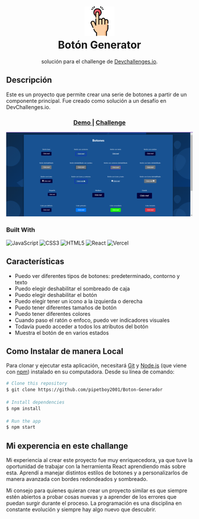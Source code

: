 <div align="center">
      <h1> <img src="/public/logo192.png" width="80px"><br/>Botón Generator</h1></div>

<div align="center">
   solución para el  challenge de  <a href="http://devchallenges.io" target="_blank">Devchallenges.io</a>.
</div>

## Descripción
Este es un proyecto que permite crear una serie de botones a partir de un componente principal. Fue creado como solución a un desafío en DevChallenges.io.

<div align="center">
  <h3>
    <a href="https://button-component-silk.vercel.app/">
      Demo
    </a>
    <span> | </span>
    <a href="https://devchallenges.io/challenges/ohgVTyJCbm5OZyTB2gNY">
      Challenge
    </a>
  </h3>
</div>

![screenshot](public/Page.png)


### Built With
 ![JavaScript](https://img.shields.io/badge/javascript-%23323330.svg?style=for-the-badge&logo=javascript&logoColor=%23F7DF1E) ![CSS3](https://img.shields.io/badge/css3-%231572B6.svg?style=for-the-badge&logo=css3&logoColor=white) ![HTML5](https://img.shields.io/badge/html5-%23E34F26.svg?style=for-the-badge&logo=html5&logoColor=white) ![React](https://img.shields.io/badge/react-%2320232a.svg?style=for-the-badge&logo=react&logoColor=%2361DAFB) ![Vercel](https://img.shields.io/badge/vercel-%23000000.svg?style=for-the-badge&logo=vercel&logoColor=white)
      

## Características
- Puedo ver diferentes tipos de botones: predeterminado, contorno y texto
- Puedo elegir deshabilitar el sombreado de caja
- Puedo elegir deshabilitar el botón
- Puedo elegir tener un icono a la izquierda o derecha 
- Puedo tener diferentes tamaños de botón
- Puedo tener diferentes colores
- Cuando paso el ratón o enfoco, puedo ver indicadores visuales
- Todavía puedo acceder a todos los atributos del botón
- Muestra el botón de  en varios estados 



## Como Instalar de manera Local
Para clonar y ejecutar esta aplicación, necesitará [Git](https://git-scm.com) y [Node.js](https://nodejs.org/en/download/) (que viene con [ npm](http://npmjs.com)) instalado en su computadora. Desde su línea de comando:

```bash
# Clone this repository
$ git clone https://github.com/pipetboy2001/Boton-Generador

# Install dependencies
$ npm install

# Run the app
$ npm start
```
## Mi experencia en este challange
Mi experiencia al crear este proyecto fue muy enriquecedora, ya que tuve la oportunidad de trabajar con la herramienta React aprendiendo más sobre esta. Aprendí a manejar distintos estilos de botones y a personalizarlos de manera avanzada con bordes redondeados y sombreado.

Mi consejo para quienes quieran crear un proyecto similar es que siempre estén abiertos a probar cosas nuevas y a aprender de los errores que puedan surgir durante el proceso. La programación es una disciplina en constante evolución y siempre hay algo nuevo que descubrir.